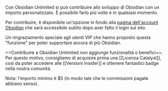 Con Obsidian Unlimited si può contribuire allo sviluppo di Obsidian con un importo personalizzato. È possibile farlo più volte e in qualsiasi momento.

Per contribuire, è disponibile un'opzione in fondo alla [pagina dell'account Obsidian](https://obsidian.md/account) che sarà accessibile subito dopo aver fatto il login sul sito.

Un ringraziamento speciale agli utenti VIP che hanno proposto questa "funzione" per poter supportare ancora di più Obsidian.

==Contribuire a Obsidian Unlimited non aggiunge funzionalità o benefici==. Per questo motivo, consigliamo di acquisire prima una [[Licenza Catalyst]], così da poter accedere alle [[Versioni Insider]] e ottenere fantastici badge nella nostra comunità.

Nota: l'importo minimo è $5 (in modo tale che le commissioni pagate abbiano senso).